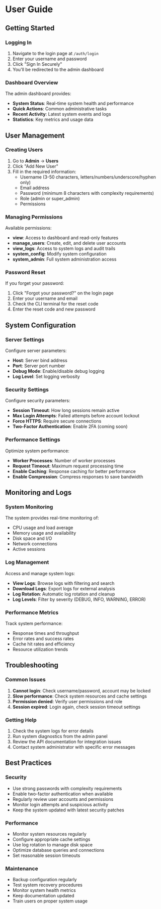# User Guide

## Getting Started

### Logging In

1. Navigate to the login page at `/auth/login`
2. Enter your username and password
3. Click "Sign In Securely"
4. You'll be redirected to the admin dashboard

### Dashboard Overview

The admin dashboard provides:
- **System Status**: Real-time system health and performance
- **Quick Actions**: Common administrative tasks
- **Recent Activity**: Latest system events and logs
- **Statistics**: Key metrics and usage data

## User Management

### Creating Users

1. Go to **Admin** → **Users**
2. Click "Add New User"
3. Fill in the required information:
   - Username (3-50 characters, letters/numbers/underscore/hyphen only)
   - Email address
   - Password (minimum 8 characters with complexity requirements)
   - Role (admin or super_admin)
   - Permissions

### Managing Permissions

Available permissions:
- **view**: Access to dashboard and read-only features
- **manage_users**: Create, edit, and delete user accounts
- **view_logs**: Access to system logs and audit trails
- **system_config**: Modify system configuration
- **system_admin**: Full system administration access

### Password Reset

If you forget your password:
1. Click "Forgot your password?" on the login page
2. Enter your username and email
3. Check the CLI terminal for the reset code
4. Enter the reset code and new password

## System Configuration

### Server Settings

Configure server parameters:
- **Host**: Server bind address
- **Port**: Server port number
- **Debug Mode**: Enable/disable debug logging
- **Log Level**: Set logging verbosity

### Security Settings

Configure security parameters:
- **Session Timeout**: How long sessions remain active
- **Max Login Attempts**: Failed attempts before account lockout
- **Force HTTPS**: Require secure connections
- **Two-Factor Authentication**: Enable 2FA (coming soon)

### Performance Settings

Optimize system performance:
- **Worker Processes**: Number of worker processes
- **Request Timeout**: Maximum request processing time
- **Enable Caching**: Response caching for better performance
- **Enable Compression**: Compress responses to save bandwidth

## Monitoring and Logs

### System Monitoring

The system provides real-time monitoring of:
- CPU usage and load average
- Memory usage and availability
- Disk space and I/O
- Network connections
- Active sessions

### Log Management

Access and manage system logs:
- **View Logs**: Browse logs with filtering and search
- **Download Logs**: Export logs for external analysis
- **Log Rotation**: Automatic log rotation and cleanup
- **Log Levels**: Filter by severity (DEBUG, INFO, WARNING, ERROR)

### Performance Metrics

Track system performance:
- Response times and throughput
- Error rates and success rates
- Cache hit rates and efficiency
- Resource utilization trends

## Troubleshooting

### Common Issues

1. **Cannot login**: Check username/password, account may be locked
2. **Slow performance**: Check system resources and cache settings
3. **Permission denied**: Verify user permissions and role
4. **Session expired**: Login again, check session timeout settings

### Getting Help

1. Check the system logs for error details
2. Run system diagnostics from the admin panel
3. Review the API documentation for integration issues
4. Contact system administrator with specific error messages

## Best Practices

### Security

- Use strong passwords with complexity requirements
- Enable two-factor authentication when available
- Regularly review user accounts and permissions
- Monitor login attempts and suspicious activity
- Keep the system updated with latest security patches

### Performance

- Monitor system resources regularly
- Configure appropriate cache settings
- Use log rotation to manage disk space
- Optimize database queries and connections
- Set reasonable session timeouts

### Maintenance

- Backup configuration regularly
- Test system recovery procedures
- Monitor system health metrics
- Keep documentation updated
- Train users on proper system usage
